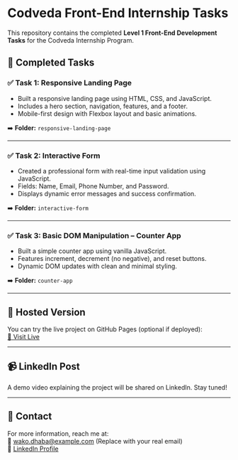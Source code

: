# Codveda Front-End Internship Tasks

This repository contains the completed **Level 1 Front-End Development Tasks** for the Codveda Internship Program.

## 🔧 Completed Tasks

### ✅ Task 1: Responsive Landing Page

- Built a responsive landing page using HTML, CSS, and JavaScript.
- Includes a hero section, navigation, features, and a footer.
- Mobile-first design with Flexbox layout and basic animations.

➡️ **Folder:** `responsive-landing-page`

---

### ✅ Task 2: Interactive Form

- Created a professional form with real-time input validation using JavaScript.
- Fields: Name, Email, Phone Number, and Password.
- Displays dynamic error messages and success confirmation.

➡️ **Folder:** `interactive-form`

---

### ✅ Task 3: Basic DOM Manipulation – Counter App

- Built a simple counter app using vanilla JavaScript.
- Features increment, decrement (no negative), and reset buttons.
- Dynamic DOM updates with clean and minimal styling.

➡️ **Folder:** `counter-app`

---

## 🚀 Hosted Version

You can try the live project on GitHub Pages (optional if deployed):  
[🔗 Visit Live](https://yourusername.github.io/codveda-frontend-tasks)

---

## 📹 LinkedIn Post

A demo video explaining the project will be shared on LinkedIn. Stay tuned!

---

## 📧 Contact

For more information, reach me at:  
📨 wako.dhaba@example.com (Replace with your real email)  
🔗 [LinkedIn Profile](https://www.linkedin.com/in/waaqoyyaa-dhaabaa-a32099341)
